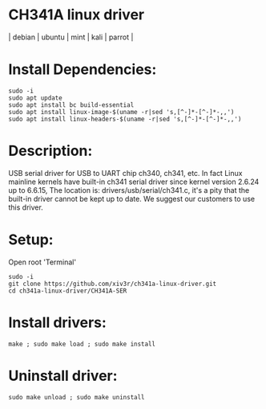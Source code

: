 # CH341A linux driver 
| debian | ubuntu | mint | kali | parrot |


# Install Dependencies:

    sudo -i
    sudo apt update
    sudo apt install bc build-essential
    sudo apt install linux-image-$(uname -r|sed 's,[^-]*-[^-]*-,,')
    sudo apt install linux-headers-$(uname -r|sed 's,[^-]*-[^-]*-,,')


# Description:

   USB serial driver for USB to UART chip ch340, ch341, etc. In fact Linux mainline kernels have built-in ch341 serial driver since kernel version 2.6.24 up to 6.6.15, The location is: drivers/usb/serial/ch341.c, it's a pity that the built-in driver cannot be kept up to date. We suggest our customers to use this driver.

# Setup:
Open root 'Terminal'
    
    sudo -i
    git clone https://github.com/xiv3r/ch341a-linux-driver.git
    cd ch341a-linux-driver/CH341A-SER

# Install drivers:
  
    make ; sudo make load ; sudo make install


# Uninstall driver:

    sudo make unload ; sudo make uninstall

    
    
